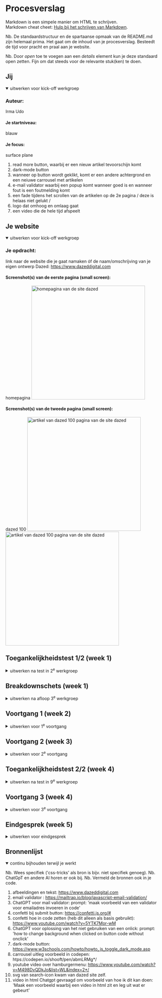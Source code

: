 # Procesverslag
Markdown is een simpele manier om HTML te schrijven.  
Markdown cheat cheet: [Hulp bij het schrijven van Markdown](https://github.com/adam-p/markdown-here/wiki/Markdown-Cheatsheet).

Nb. De standaardstructuur en de spartaanse opmaak van de README.md zijn helemaal prima. Het gaat om de inhoud van je procesverslag. Besteedt de tijd voor pracht en praal aan je website.

Nb. Door *open* toe te voegen aan een *details* element kun je deze standaard open zetten. Fijn om dat steeds voor de relevante stuk(ken) te doen.





## Jij

<details open>
  <summary>uitwerken voor kick-off werkgroep</summary>

  ### Auteur:
  Irma Udo

  #### Je startniveau:
  blauw

  #### Je focus:
  surface plane 
  1. read more button, waarbij er een nieuw artikel tevoorschijn komt
  2. dark-mode button
  3. wanneer op button wordt geklikt, komt er een andere achtergrond en een neiuwe carrousel met artikelen
  4. e-mail validator waarbij een popup komt wanneer goed is en wanneer fout is een foutmelding komt
  5. een fade tijdens het scrollen van de artikelen op de 2e pagina / deze is helaas niet gelukt /
  6. logo dat omhoog en omlaag gaat
  7. een video die de hele tijd afspeelt
 
</details>





## Je website

<details open>
  <summary>uitwerken voor kick-off werkgroep</summary>

  ### Je opdracht:
  link naar de website die je gaat namaken óf de naam/omschrijving van je eigen ontwerp
  Dazed: https://www.dazeddigital.com

  #### Screenshot(s) van de eerste pagina (small screen): 
  homepagina 
  <img src="readme-images/homepageScreenshot.png" width="375px" alt="homepagina van de site dazed">

  #### Screenshot(s) van de tweede pagina (small screen):
  dazed 100
  <img src="readme-images/dazed100Page.png" width="375px" alt="artikel van dazed 100 pagina van de site dazed">
  <img src="readme-images/dazed100Page2.png" width="375px" alt="artikel van dazed 100 pagina van de site dazed">
 
</details>



## Toegankelijkheidstest 1/2 (week 1)

<details>
  <summary>uitwerken na test in 2<sup>e</sup> werkgroep</summary>

  ### Bevindingen
  Lijst met je bevindingen die in de test naar voren kwamen:

aantekeningen voor testen screenreader van dazed:

- herhaald alles de hele tijd. Bv de link wordt de hele tijd herhaald.
- Tekst kan beschreven worden in een andere taal.
- Niet alle afbeeldingen hebben eigen alt. Sommige worden benoemd met cijfers.
- De tekst wordt in het Nederlands uitgesproken, wanneer het engels is. Waardoor het heel apart klinkt.
- Wanneer je op een foto met een beschrijving komt, zegt hij alleen een zin en niet de hele tekst. Waardoor je elke keer omhoog of naar beneden moet klikken om alle tekst te horen. En je krijgt niet te horen dat je op de beschrijving kan klikken
</details>



## Breakdownschets (week 1)

<details>
  <summary>uitwerken na afloop 3<sup>e</sup> werkgroep</summary>

  ### de hele pagina: 
  <img src="readme-images/breakdownschets_FullPage.jpg" width="375px" alt="breakdown van de hele pagina">

  ### dynamisch deel (hamburger menu): 
  <img src="readme-images/breakdown schets_HamburgerMenu.jpg" width="375px" alt="breakdown van een dynamisch deel">

  ### dynamisch deel (e-mail validator): 
  <img src="readme-images/breakdown schets_MailValidator.jpg" width="375px" alt="breakdown van nog een dynamisch deel">

</details>





## Voortgang 1 (week 2)

<details>
  <summary>uitwerken voor 1<sup>e</sup> voortgang</summary>

  ### Stand van zaken
  hier dit ging goed & dit was lastig 
  
  Het html opzetten ging vrij goed. Toen ik eenmaal begon had ik al best snel mijn html af, omdat het vooral kopiëren en plakken is van afbeeldingen en tekst van de site. Ook ging de basis van mijn css goed. Alleen waar ik even weer moest nadenken hoe het moest, was bij flexbox. Bv mijn navigatiebar, daarvan was ik vergeten hoe dat moest maar uiteindelijk is het wel gelukt. 
  
  Wat alleen nog niet gelukt is is mijn column met buttons. Deze komen nog niet mooi onder/naast elkaar te staan. 

  ### Agenda voor meeting
  vragen:

  - Hoe maak ik een verticale lijn
  - hoe zorg ik ervoor dat als je op een button klikt er nieuwe artikelen tevoorschijn komen.
  - Moeten de buttons in het paarse vlak in in li of alleen button. En kan dit makkelijker in mijn code worden gezet.
  - Moet echt alle tekst en articles in mijn site?

  ### Verslag van meeting
  hier na afloop snel de uitkomsten van de meeting vastleggen

  - Alle artikelen met een titel bovenaan kan je in een section zetten. Hierbij heb je uiteindelijk allemaal sections. 
  - de buttons bij het paarse vlak kunnen in een ul en hoeven geen li item
  - read more button geeft iets van 2 meer artikelen. Dit is te doen door ze in html te zetten maar in js te laten verdwijnen en alleen tevoorschijn te laten komen als er op de button wordt geklikt.
  - Niet alle tekst en artikelen hoeven op de site. Kies er gewoon een paar max 6 bv.
  - 2e pagina kan beter een andere kiezen. Omdat deze niet speciaal genoeg is en daardoor niet de criteria gaat voldoen.
  - classes verwijderen en daarvan met de sections/articles werken

</details>





## Voortgang 2 (week 3)

<details>
  <summary>uitwerken voor 2<sup>e</sup> voortgang</summary>

  ### Stand van zaken
  hier dit ging goed & dit was lastig (neem ook screenshots op van delen van je website en code)
  Ik heb ervoor gekozen om een andere 2e pagina uit te werken, omdat ook uit de feedbacksessie van vorige week uitkwam dat mijn 2e pagina te veel leek op min homepagina waardoor het te eenvoudig is. Daaro ga ik nu de Dazed100 pagina uitwerken. Hiervoor heb ik tot nu toe een video, content en youtube video erin gezet. Verder ben ik een beetje bezig geweest met de css en dus de vormgeving, maar die is nog niet zoals ik wil. 

  Maar vooral ben ik deze week bezig geweest met de homepage. Hier heb ik nu alle content en  zowat alle vormgeving (css) af. Alleen nog een paar kleine dingen die niet helemaal willen werken en ik moet nog een oplossing zien te verzinnen van de classes die ik nu gebruik. 

  ### Agenda voor meeting
  vragen:
  - Mijn scrollbar werkt soms wel en soms niet, hoe zorg ik ervoor dat dit wel de hele tijd werkt?
  - Het font wilt het niet doen, hoe werkt het wel?
  - Hoe kan ik de classes verminderen?



  ### Verslag van meeting
  hier na afloop snel de uitkomsten van de meeting vastleggen

  - font via de opdracht die is gegeven  proberen in css te zetten. Als dit echt niet lukt, dan om hulp vragen. (te vinden in week 1, werkgroep 1 over typografie).
  - De benamingen van de classes anders benoemen (engels of nederlands & ook duidelijkere namen geven, want is nu soms nog onduidelijk).
  - Classes zo min mogelijk gebruiken, doormiddel van nth-of-type, nth-of-child etc.
  - Scrollbar kan zijn dat het niet werkt, omdat het op de hele pagina geconnect staat en niet op het element.
  


</details>





## Toegankelijkheidstest 2/2 (week 4)

<details>
  <summary>uitwerken na test in 9<sup>e</sup> werkgroep</summary>

  ### Bevindingen
  Lijst met je bevindingen die in de test naar voren kwamen (geef ook aan wat er verbeterd is):
  - Niet genoeg informatie over images, zegt screenreader (later geeft de screenreader dit niet meer aan)
  - De svgs worden genoemd als afbeeldingen en hebben geen alt-tekst. Ik moet dus nog bij mijn svgs alt toevoegen.
  - Kan niet op knop klikken, krijgt alleen te horen dat je erop kan klikken als je ook daadwerkelijk op de button klikt en niet als je eroverheen scrolt. 
  - De screenreader skipt de video die je in het begin ziet op de 2e pagina. Hij noemt het niet op.
  - Je krijgt een alt tekst van de video te horen en kan de link openen doormiddel van control, option en spatie.
  - Alle images hebben een alt-tekst en worden ook door de screenreader benoemd.


  ### WCAG Checklist
   <img src="readme-images/IMG_0786.png" width="375px" alt="WCAG Checklist">
   <img src="readme-images/IMG_0787.png" width="375px" alt="WCAG Checklist">
   <img src="readme-images/IMG_0788.png" width="375px" alt="WCAG Checklist">
   <img src="readme-images/IMG_0789.png" width="375px" alt="WCAG Checklist">
   <img src="readme-images/IMG_0790.png" width="375px" alt="WCAG Checklist">
   <img src="readme-images/IMG_0791.png" width="375px" alt="WCAG Checklist">
   <img src="readme-images/IMG_0792.png" width="375px" alt="WCAG Checklist">







</details>





## Voortgang 3 (week 4)

<details>
  <summary>uitwerken voor 3<sup>e</sup> voortgang</summary>

  ### Stand van zaken
  hier dit ging goed & dit was lastig (neem ook screenshots op van delen van je website en code)
  Ik was erg bang voor het javascripten, maar het viel best mee. Ik moet even inkomen, maar daarna begreep ik het weer en ging het ook wel. Alleen had ik wel moeite met het carousel te maken en dat er bij elke button een andere achtergrondkleur kwam met ook andere artikel carousellen. 

  Wat alleen nu nog niet gelukt is is de hamburgermenu en zoekbar. Het komt wel naar voorschijn, maar alleen maar vanaf een kant en niet op het hele scherm. 


  ### Agenda voor meeting
  vragen:
  - Caroussel. Hoe zorg ik ervoor dat tijdens het scrollen bij de linkerkant hetzelfde bljft?
  - Niet alle svgs willen werken wanneer je op de dark-mode button klikt. Ze veranderen dan niet van kleur, hoe zorg ik ervoor dat dit wel gebeurd?
  - Het font doet het niet als ik hem online zet, maar wel als ik hem via visual code live zet. 


  ### Verslag van meeting
  hier na afloop snel de uitkomsten van de meeting vastleggen

  - img max-width: 100%, hiervoor zorg je ervoor dat alle images in de kolommen blijven zitten.
  - dark-mode svgs de fill-color weghalen in html en in css de kleur erin zetten. (fill: currentColor, want dan blijft de kleur zoals de kleur op dat moment op de body zit.)
  - Font werkte niet, doordat de naam niet goed is aangesproken, waardoor hij niet live werkt.
  - Idee voor nog 1 surface-plane is bij de enter mail adres een valid en invalid is. Dus je krijgt dan melding wanneer bv fout is egschreven en popup wanneer op submit wordt geklikt. 
  - Nog een idee voor de surface-plane is scrollbar bij 2e pagina met de fade animatie.  

</details>





## Eindgesprek (week 5)

<details>
  <summary>uitwerken voor eindgesprek</summary>

  ### Je uitkomst - karakteristiek screenshots:
  <img src="readme-images/myVersion.png" width="375px" alt="uitkomst opdracht">


  ### Dit ging goed/Heb ik geleerd: 

  <img src="readme-images/darkmodus.png" width="375px" alt="top">
  De dark-modus was best makkelijk om toe te passen in mijn site, alleen wouden er soms kleinen dingen dan net niet werken, zoals de svgs die niet van kleur veranderde of dat de nav bar opeens niet van achtergrondkleur veranderde. Uiteindelijk na veel proberen toch gelukt, doormiddel van specifiek de nav nog de kleur aan te geven in css.

  <img src="readme-images/popupTextandConfetti.png" width="375px" alt="top">
  Met behulp van wat filmpjes en sites was dit best wel eenvoudig om te maken. Alleen duurde het wel even, omdat het vaak niet wou werken door de kleine foutjes die ik had gemaakt in mijn code. Ook de show more buttons die je erboven ziet ging goed, alleen toen ik de 2e button ook een artikel wou toevoegen had ik wat proberen, omdat ik beide hetzelfde aanroepte, waardoor als je een button had geklikt, de andere niet meer kon. 
  
  <img src="readme-images/buttonsWithNewArticleCaroussels.png" width="375px" alt="top">
  Als laatste heb ik ook veel geleerd van deze. Hier komen eigelijk 3 verschillende dingen samen: achtergrondkleuren die veranderen na elke button die je klikt, de artikelen die dan ook veranderen en de artikel carrousel. Hierbij heb ik vooral geleerd, dat je goed moet kijken wat je met welke kan koppelen voor js. bv: newBackgroundButton1.addEventListener('click', function() {
    newColumnBackground.style.backgroundColor = '#9864dc';
    hideAllCarrousels();
    articleChange.style.display = 'block'; 
  }); Ik had eerst alle carrousels per functie als 'hide' gezet, maar dat zou te veel code zijn en daardoor kan je ze samen koppelen door er een aparte functie van te maken, die je later weer kan koppelen in iets anders. 


  ### Dit was lastig/Is niet gelukt:
  <img src="readme-images/hamburgermenu.png" width="375px" alt="top">
  Ik ben erg trots op dat dit toch nog is gelukt, omdat het steeds maar niet wou werken en daardoor ook veel tijd koste. 

  <img src="readme-images/artistsArticles.png" width="375px" alt="bummer">
  Helaas is het niet gelukt om zoals op de site een fade-in te maken wanneer je door de artiest articles scrolled. Ik heb heel veel verschillende dingen geprobeerd, maar het wou gewoon niet werken. 

  Wat ik nog meer erg lastig vond was om het font online te krijgen, want als ik de site live zette op visual code werkte het font, maar zodra ik hem online zet gebeurde er steeds niks. Ik heb daardoor veel verschillende dingen geprobeerd, zoals (/font/...) (font/...) (...), maar het werkte allemaal niet. Maar het is uiteindelijk wel gelukt, doordat ik het mapje font in het mapje styles heb gezet (ik weet niet alleen niet de reden waarom het nu wel werkt.)
</details>





## Bronnenlijst

<details open>
  <summary>continu bijhouden terwijl je werkt</summary>

  Nb. Wees specifiek ('css-tricks' als bron is bijv. niet specifiek genoeg). 
  Nb. ChatGpT en andere AI horen er ook bij.
  Nb. Vermeld de bronnen ook in je code.

  1. afbeeldingen en tekst: https://www.dazeddigital.com
  2. email validator : https://mailtrap.io/blog/javascript-email-validation/
  3. ChatGPT voor mail validator: prompt: 'maak voorbeeld van een validator voor emailadres invoeren in code'
  3. confetti bij submit button: https://confetti.js.org/#
  4. confetti hoe in code zetten (heb dit alleen als basis gebruikt): https://www.youtube.com/watch?v=5YTK7Mor-wM
  5. ChatGPT voor oplossing van het niet gebruiken van een onlick: prompt: 'how to change background when clicked on button code without onclick'
  6. dark-mode button: https://www.w3schools.com/howto/howto_js_toggle_dark_mode.asp
  7. carrousel uitleg voorbeeld in codepen: htps://codepen.io/shooft/pen/abmLRMg*/
  8. youtube video over hamburgermenu: https://www.youtube.com/watch?v=M498DvQDkJo&list=WL&index=2*/
  9. svg van search-icon kwam van dazed site zelf. 
  10. video in html Chatgpt gevraagd om voorbeeld van hoe ik dit kan doen: 'Maak een voorbeeld waarbij een video in html zit en leg uit wat er gebeurt' 
</details>
